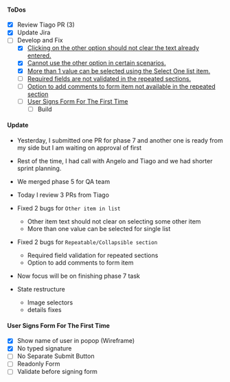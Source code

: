 #### ToDos
- [x] Review Tiago PR (3)
- [x] Update Jira
- [ ] Develop and Fix
  - [x] [Clicking on the other option should not clear the text already entered.](https://www.pivotaltracker.com/story/show/163033257)
  - [x] [Cannot use the other option in certain scenarios.](https://www.pivotaltracker.com/story/show/163032667)
  - [x] [More than 1 value can be selected using the Select One list item.](https://www.pivotaltracker.com/story/show/163032558)
  - [ ] [Required fields are not validated in the repeated sections.](https://www.pivotaltracker.com/story/show/163039925)
  - [ ] [Option to add comments to form item not available in the repeated section](https://www.pivotaltracker.com/story/show/163039280)
  - [ ] [User Signs Form For The First Time](https://www.pivotaltracker.com/story/show/162653536)
    - [ ] Build

#### Update
- Yesterday, I submitted one PR for phase 7 and another one is ready from my side but I am waiting on approval of first
- Rest of the time, I had call with Angelo and Tiago and we had shorter sprint planning.
- We merged phase 5 for QA team

- Today I review 3 PRs from Tiago
- Fixed 2 bugs for `Other item in list`
  - Other item text should not clear on selecting some other item
  - More than one value can be selected for single list
- Fixed 2 bugs for `Repeatable/Collapsible section`
  - Required field validation for repeated sections
  - Option to add comments to form item
- Now focus will be on finishing phase 7 task


- State restructure
  - Image selectors
  - details fixes

#### User Signs Form For The First Time
- [x] Show name of user in popop (Wireframe)
- [x] No typed signature
- [ ] No Separate Submit Button
- [ ] Readonly Form
- [ ] Validate before signing form
